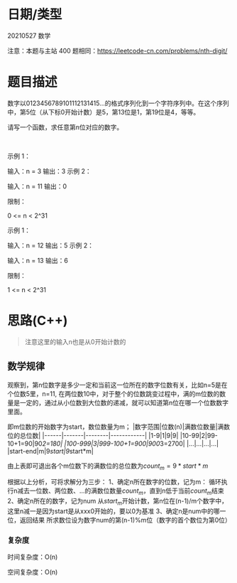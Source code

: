 
<!--
 * @Author: baisichen
 * @Date: 2021-05-10 10:20:04
 * @LastEditTime: 2021-06-02 12:00:16
 * @LastEditors: baisichen
 * @Description: 
-->
# 日期/类型
20210527 数学

注意：本题与主站 400 题相同：https://leetcode-cn.com/problems/nth-digit/


# 题目描述
数字以0123456789101112131415…的格式序列化到一个字符序列中。在这个序列中，第5位（从下标0开始计数）是5，第13位是1，第19位是4，等等。

请写一个函数，求任意第n位对应的数字。

 

示例 1：

输入：n = 3
输出：3
示例 2：

输入：n = 11
输出：0
 

限制：

0 <= n < 2^31

示例 1：

输入：n = 12
输出：5
示例 2：

输入：n = 13
输出：6
 

限制：

1 <= n < 2^31

# 思路(C++)
> 注意这里的输入n也是从0开始计数的
## 数学规律
观察到，第n位数字是多少一定和当前这一位所在的数字位数有关，比如n=5是在个位数5里，n=11, 在两位数10中，对于整个的位数跳变过程中，满的m位数的数量是一定的，通过从小位数到大位数的递减，就可以知道第n位在哪一个位数数字里面。

即m位数的开始数字为start，数位数量为m；
|数字范围|位数(n)|满数位数量|满数位的总位数|
|------|-------|--------|------------|
|1-9|1|9|9|
|10-99|2|99-10+1=90|90*2=180|
|100-999|3|999-100+1=900|900*3=2700|
|...|...|...|...|
|start-end|m|9*start|9*start*m|

由上表即可退出各个m位数下的满数位的总位数为$count_m=9*start*m$

根据以上分析，可将求解分为三步：
1、确定n所在数字的位数，记为m：
循环执行n减去一位数、两位数、...的满数位数量$count_m$，直到n低于当前$count_m$结束
2、确定n所在的数字，记为num
从$start_m$开始计数，第n位在(n-1)/m个数字中，这里n减一是因为start是从xxx0开始的，要以0为基准
3、确定n是num中的哪一位，返回结果
所求数位设为数字num的第(n-1)%m位（数字的首个数位为第0位）



### 复杂度
时间复杂度：O(n)

空间复杂度：O(n)

